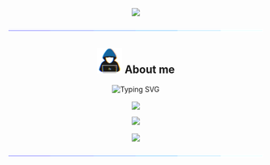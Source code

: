 <p align="center">
  <img src="https://count.getloli.com/get/@M786453?theme=gelbooru" />
</p>

<img src="https://github.com/M786453/M786453/raw/main/images/cool_bar.gif">


<div align=center>


## <picture><img src = "https://github.com/M786453/M786453/raw/main/images/about_me.gif" width = 50px></picture> **About me**
  <p align=center >
  <img src="https://readme-typing-svg.demolab.com?font=Fira+Code&size=18&duration=1000&pause=100&multiline=true&width=250&height=250&color=006AFF&lines=SOFTWARE ENGINEER;TECHNOLOGY ENTHUSIAST;OPEN SOURCE CONTRIBUTOR;" alt="Typing SVG" />
  </p>
  <img align="center" src="https://github-readme-stats.vercel.app/api/top-langs/?username=M786453&layout=donut&theme=transparent"/>
  <p></p>
  <img src="https://github-readme-streak-stats.herokuapp.com/?user=M786453&theme=transparent"/>
  <p></p>
  <img src="http://github-profile-summary-cards.vercel.app/api/cards/profile-details?username=M786453&theme=transparent" />
  <p></p>
</div>

<img src="https://github.com/M786453/M786453/raw/main/images/cool_bar.gif">
